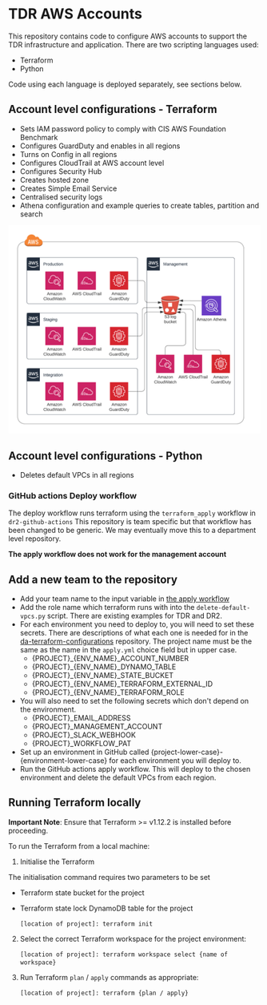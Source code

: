 # TDR AWS Accounts

This repository contains code to configure AWS accounts to support the TDR infrastructure and application.
There are two scripting languages used:
* Terraform
* Python

Code using each language is deployed separately, see sections below.

## Account level configurations - Terraform
* Sets IAM password policy to comply with CIS AWS Foundation Benchmark
* Configures GuardDuty and enables in all regions
* Turns on Config in all regions
* Configures CloudTrail at AWS account level
* Configures Security Hub
* Creates hosted zone
* Creates Simple Email Service
* Centralised security logs
* Athena configuration and example queries to create tables, partition and search

![Alt text](aws-centralized-logs.png?raw=true "Centralised security logs")

## Account level configurations - Python
* Deletes default VPCs in all regions

### GitHub actions Deploy workflow
The deploy workflow runs terraform using the `terraform_apply` workflow in `dr2-github-actions`
This repository is team specific but that workflow has been changed to be generic. We may eventually move this to a department level repository.

**The apply workflow does not work for the management account**

## Add a new team to the repository
* Add your team name to the input variable in [the apply workflow](./.github/workflows/apply.yml)
* Add the role name which terraform runs with into the `delete-default-vpcs.py` script. There are existing examples for TDR and DR2.
* For each environment you need to deploy to, you will need to set these secrets. There are descriptions of what each one is needed for in the [da-terraform-configurations](https://github.com/nationalarchives/da-terraform-configurations) repository. The project name must be the same as the name in the `apply.yml` choice field but in upper case.
    * {PROJECT}_{ENV_NAME}_ACCOUNT_NUMBER
    * {PROJECT}_{ENV_NAME}_DYNAMO_TABLE
    * {PROJECT}_{ENV_NAME}_STATE_BUCKET
    * {PROJECT}_{ENV_NAME}_TERRAFORM_EXTERNAL_ID
    * {PROJECT}_{ENV_NAME}_TERRAFORM_ROLE
* You will also need to set the following secrets which don't depend on the environment.
    * {PROJECT}_EMAIL_ADDRESS
    * {PROJECT}_MANAGEMENT_ACCOUNT
    * {PROJECT}_SLACK_WEBHOOK
    * {PROJECT}_WORKFLOW_PAT 
* Set up an environment in GitHub called {project-lower-case}-{environment-lower-case} for each environment you will deploy to.
* Run the GitHub actions apply workflow. This will deploy to the chosen environment and delete the default VPCs from each region. 

## Running Terraform locally

**Important Note**: Ensure that Terraform >= v1.12.2 is installed before proceeding.

To run the Terraform from a local machine:

1. Initialise the Terraform

  The initialisation command requires two parameters to be set
  * Terraform state bucket for the project
  * Terraform state lock DynamoDB table for the project

    ```
    [location of project]: terraform init
    ```
   
2. Select the correct Terraform workspace for the project environment:
    ```
   [location of project]: terraform workspace select {name of workspace}
   ```

3. Run Terraform `plan` / `apply` commands as appropriate:
    ```
   [location of project]: terraform {plan / apply}
   ```
